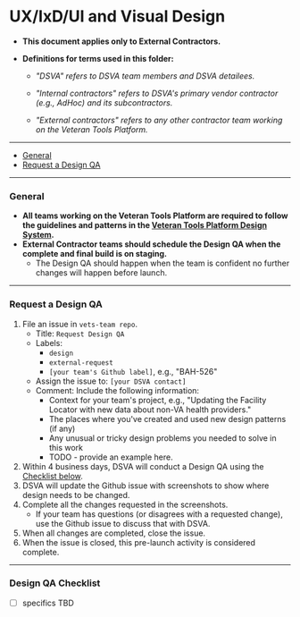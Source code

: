# UX/IxD/UI and Visual Design

* **This document applies only to External Contractors.**

* **Definitions for terms used in this folder:**

  * *"DSVA" refers to DSVA team members and DSVA detailees.*

  * *"Internal contractors" refers to DSVA's primary vendor contractor (e.g., AdHoc) and its subcontractors.*

  * *"External contractors" refers to any other contractor team working on the Veteran Tools Platform.*

<hr>

* [General](#general)
* [Request a Design QA](#request-a-design-qa)

<hr>

### General

* **All teams working on the Veteran Tools Platform are required to follow the guidelines and patterns in the [Veteran Tools Platform Design System](https://department-of-veterans-affairs.github.io/design-system/).**
* **External Contractor teams should schedule the Design QA when the complete and final build is on staging.** 
  * The Design QA should happen when the team is confident no further changes will happen before launch.

<hr>

### Request a Design QA

1. File an issue in ```vets-team repo```.
    * Title: ```Request Design QA```
    * Labels: 
      * ```design```
      * ```external-request```
      * ```[your team's Github label]```, e.g., "BAH-526"
    * Assign the issue to: ```[your DSVA contact]```
    * Comment: Include the following information:
      * Context for your team's project, e.g., "Updating the Facility Locator with new data about non-VA health providers."
      * The places where you've created and used new design patterns (if any)
      * Any unusual or tricky design problems you needed to solve in this work
      * TODO - provide an example here.
1. Within 4 business days, DSVA will conduct a Design QA using the [Checklist below](#design-qa-checklist).
1. DSVA will update the Github issue with screenshots to show where design needs to be changed.
1. Complete all the changes requested in the screenshots.
    * If your team has questions (or disagrees with a requested change), use the Github issue to discuss that with DSVA.
1. When all changes are completed, close the issue.
1. When the issue is closed, this pre-launch activity is considered complete.

<hr>

### Design QA Checklist

* [ ] specifics TBD

